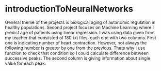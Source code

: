 # introductionToNeuralNetworks
General theme of the projects is biological aging of autonomic regulation in healthy populations. Second project focuses on Machine Learning where I predict age of patients using linear regression. 
I was using data given from my teacher that consiisted of 180 txt files, each one with two columns. First one is indicating number of heart contraction. However, not always the following number is greater by one from the previous. Thats why I use function to check that condition so I could calculate difference between successive peaks. The second column is giving information about single value for each peak. 
